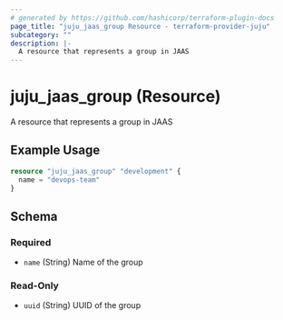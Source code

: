 ```yaml
---
# generated by https://github.com/hashicorp/terraform-plugin-docs
page_title: "juju_jaas_group Resource - terraform-provider-juju"
subcategory: ""
description: |-
  A resource that represents a group in JAAS
---
```


# juju_jaas_group (Resource)

A resource that represents a group in JAAS

## Example Usage

```terraform
resource "juju_jaas_group" "development" {
  name = "devops-team"
}
```

<!-- schema generated by tfplugindocs -->
## Schema

### Required

- `name` (String) Name of the group

### Read-Only

- `uuid` (String) UUID of the group
